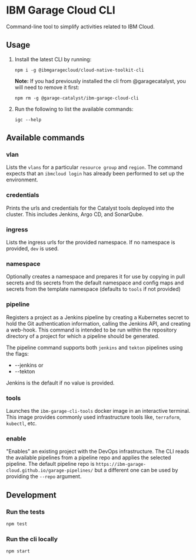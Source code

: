 # IBM Garage Cloud CLI

Command-line tool to simplify activities related to IBM Cloud.

## Usage

1. Install the latest CLI by running:

    ```
    npm i -g @ibmgaragecloud/cloud-native-toolkit-cli
    ```

    **Note:** If you had previously installed the cli from @garagecatalyst, you will need to remove it first:

    ```
    npm rm -g @garage-catalyst/ibm-garage-cloud-cli
    ```
   
2. Run the following to list the available commands:

    ```
    igc --help
    ```

## Available commands

### vlan

Lists the `vlans` for a particular `resource group` and `region`. The command
expects that an `ibmcloud login` has already been performed to set up the
environment.

### credentials

Prints the urls and credentials for the Catalyst tools deployed into the cluster.
This includes Jenkins, Argo CD, and SonarQube.

### ingress

Lists the ingress urls for the provided namespace. If no namespace
is provided, `dev` is used.

### namespace

Optionally creates a namespace and prepares it for use by copying in
pull secrets and tls secrets from the default namespace and config maps and
secrets from the template namespace (defaults to `tools` if not provided)

### pipeline

Registers a project as a Jenkins pipeline by creating a Kubernetes secret to hold 
the Git authentication information, calling the Jenkins API, and creating a web-hook.
This command is intended to be run within the repository directory of a project for 
which a pipeline should be generated.

The pipeline command supports both `jenkins` and `tekton` pipelines using the flags:

- --jenkins or
- --tekton
 
Jenkins is the default if no value is provided. 
 
### tools

Launches the `ibm-garage-cli-tools` docker image in an interactive
terminal. This image provides commonly used infrastructure tools like,
`terraform`, `kubectl`, etc.

### enable

"Enables" an existing project with the DevOps infrastructure. The CLI reads the available 
pipelines from a pipeline repo and applies the selected pipeline. The default pipeline repo
is `https://ibm-garage-cloud.github.io/garage-pipelines/` but a different one can be
used by providing the `--repo` argument. 
 
## Development

### Run the tests

```bash
npm test
```

### Run the cli locally

```bash
npm start
```
